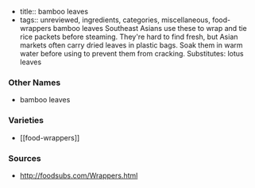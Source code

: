 - title:: bamboo leaves
- tags:: unreviewed, ingredients, categories, miscellaneous, food-wrappers
bamboo leaves Southeast Asians use these to wrap and tie rice packets before steaming. They're hard to find fresh, but Asian markets often carry dried leaves in plastic bags. Soak them in warm water before using to prevent them from cracking. Substitutes: lotus leaves

### Other Names

* bamboo leaves

### Varieties

* [[food-wrappers]]

### Sources
* http://foodsubs.com/Wrappers.html
